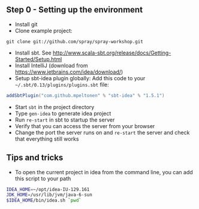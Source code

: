 Step 0 - Setting up the environment
-----------------------------------

 * Install git
 * Clone example project:
```
git clone git://github.com/spray/spray-workshop.git
```

 * Install sbt. See http://www.scala-sbt.org/release/docs/Getting-Started/Setup.html
 * Install IntelliJ (download from https://www.jetbrains.com/idea/download/)
 * Setup sbt-idea plugin globally:
   Add this code to your `~/.sbt/0.13/plugins/plugins.sbt` file:
```scala
addSbtPlugin("com.github.mpeltonen" % "sbt-idea" % "1.5.1")
```
 * Start `sbt` in the project directory
 * Type `gen-idea` to generate idea project
 * Run `re-start` in sbt to startup the server
 * Verify that you can access the server from your browser
 * Change the port the server runs on and `re-start` the server and
   check that everything still works

Tips and tricks
---------------

 * To open the current project in idea from the command line, you can add this script to your path
```sh
IDEA_HOME=~/opt/idea-IU-129.161
JDK_HOME=/usr/lib/jvm/java-6-sun
$IDEA_HOME/bin/idea.sh `pwd`
```
